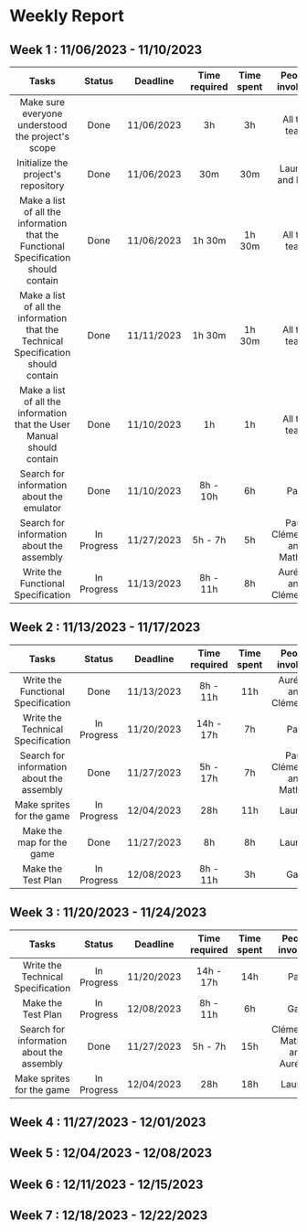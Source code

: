 # Weekly Report

## Week 1 : 11/06/2023 - 11/10/2023

Tasks | Status | Deadline | Time required | Time spent | People involved
:---: | :---: | :---: | :---: | :---: | :---:
Make sure everyone understood the project's scope | Done | 11/06/2023 | 3h | 3h | All the team
Initialize the project's repository | Done | 11/06/2023 | 30m | 30m | Laurent and Paul
Make a list of all the information that the Functional Specification should contain | Done | 11/06/2023 | 1h 30m | 1h 30m | All the team
Make a list of all the information that the Technical Specification should contain | Done | 11/11/2023 | 1h 30m | 1h 30m | All the team
Make a list of all the information that the User Manual should contain | Done | 11/10/2023 | 1h | 1h | All the team
Search for information about the emulator | Done | 11/10/2023 | 8h - 10h | 6h | Paul
Search for information about the assembly | In Progress | 11/27/2023 | 5h - 7h | 5h | Paul, Clémentine and Mathias
Write the Functional Specification | In Progress | 11/13/2023 | 8h - 11h | 8h | Aurélien and Clémentine


## Week 2 : 11/13/2023 - 11/17/2023

Tasks | Status | Deadline | Time required | Time spent | People involved
:---: | :---: | :---: | :---: | :---: | :---:
Write the Functional Specification | Done | 11/13/2023 | 8h - 11h | 11h | Aurélien and Clémentine
Write the Technical Specification | In Progress | 11/20/2023 | 14h - 17h | 7h | Paul
Search for information about the assembly | Done | 11/27/2023 | 5h - 17h | 7h | Paul, Clémentine and Mathias
Make sprites for the game | In Progress | 12/04/2023 | 28h | 11h | Laurent
Make the map for the game | Done | 11/27/2023 | 8h | 8h | Laurent
Make the Test Plan | In Progress | 12/08/2023 | 8h - 11h | 3h | Gaël

## Week 3 : 11/20/2023 - 11/24/2023

Tasks | Status | Deadline | Time required | Time spent | People involved
:---: | :---: | :---: | :---: | :---: | :---:
Write the Technical Specification | In Progress | 11/20/2023 | 14h - 17h | 14h | Paul
Make the Test Plan | In Progress | 12/08/2023 | 8h - 11h | 6h | Gaël
Search for information about the assembly | Done | 11/27/2023 | 5h - 7h | 15h | Clémentine, Mathias and Aurélien
Make sprites for the game | In Progress | 12/04/2023 | 28h | 18h | Laurent


## Week 4 : 11/27/2023 - 12/01/2023



## Week 5 : 12/04/2023 - 12/08/2023



## Week 6 : 12/11/2023 - 12/15/2023



## Week 7 : 12/18/2023 - 12/22/2023
